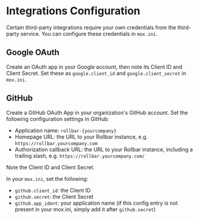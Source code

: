# Integrations Configuration

Certain third-party integrations require your own credentials from the third-party service. You can configure these credentials in `mox.ini`.

## Google OAuth

Create an OAuth app in your Google account, then note its Client ID and Client Secret. Set these as `google.client_id` and `google.client_secret` in `mox.ini`.

## GitHub

Create a GitHub OAuth App in your organization's GitHub account. Set the following configuration settings in GitHub:

- Application name: `rollbar-{yourcompany}`
- Homepage URL: the URL to your Rollbar instance, e.g. `https://rollbar.yourcompany.com`
- Authorization callback URL: the URL to your Rollbar instance, including a trailing slash, e.g. `https://rollbar.yourcompany.com/`

Note the Client ID and Client Secret.

In your `mox.ini`, set the following:

- `github.client_id`: the Client ID
- `github.secret`: the Client Secret
- `github.app_ident`: your application name (if this config entry is not present in your mox.ini, simply add it after `github.secret`)
